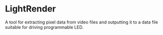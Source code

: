 # LightRender

A tool for extracting pixel data from video files and outputting it to a data file suitable for driving programmable LED.
